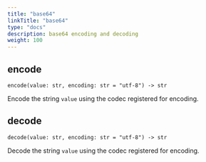 ```yaml
---
title: "base64"
linkTitle: "base64"
type: "docs"
description: base64 encoding and decoding
weight: 100
---
```


## encode

`encode(value: str, encoding: str = "utf-8") -> str`

Encode the string `value` using the codec registered for encoding.

## decode

`decode(value: str, encoding: str = "utf-8") -> str`

Decode the string `value` using the codec registered for encoding.

